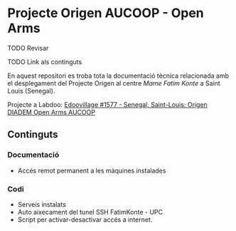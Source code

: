 # Projecte Origen AUCOOP - Open Arms

TODO Revisar

TODO Link als continguts

En aquest repositori es troba tota la documentació tècnica relacionada amb el desplegament del Projecte Origen al centre _Mame Fatim Konte_ a Saint Louis (Senegal).

Projecte a Labdoo: [Edoovillage #1577 - Senegal, Saint-Louis: Origen DIADEM Open Arms AUCOOP
](https://www.labdoo.org/es/edoovillage?e=84320)

## Continguts

### Documentació

* Accés remot permanent a les màquines instalades

### Codi

* Serveis instalats
* Auto aixecament del tunel SSH FatimKonte - UPC
* Script per activar-desactivar accés a internet.